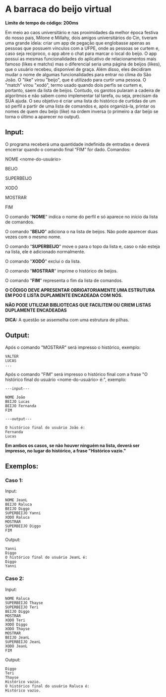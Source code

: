 # A barraca do beijo virtual

**Limite de tempo do código: 200ms**

Em meio ao caos universitário e nas proximidades da melhor época festiva do nosso país, Milone e Millahy, dois amigos universitários do Cin, tiveram uma grande ideia: criar um app de pegação que englobasse apenas as pessoas que possuem vínculos com a UFPE, onde as pessoas se curtem e, caso seja recíproco, o app abre o chat para marcar o local do beijo. O app possui as mesmas funcionalidades do aplicativo de relacionamentos mais famoso (likes e matchs) mas o diferencial seria uma página de beijos (likes), que o usuário recebeu, disponível de graça. Além disso, eles decidiram mudar o nome de algumas funcionalidades para entrar no clima do São João. O "like" virou "beijo", que é utilizado para curtir uma pessoa. O "match" virou "xodó", termo usado quando dois perfis se curtem e, portanto, saem da lista de beijos. Contudo, os garotos pularam a cadeira de algoritmos e não sabem como implementar tal tarefa, ou seja, precisam da SUA ajuda. O seu objetivo é criar uma lista do histórico de curtidas de um só perfil a partir de uma lista de comandos e, após organizá-la, printar os nomes de quem deu beijo (like) na ordem inversa (o primeiro a dar beijo se torna o último a aparecer no output).

## Input:

O programa receberá uma quantidade indefinida de entradas e deverá encerrar quando o comando final “FIM” for dado. Comandos:

NOME <nome-do-usuário>

BEIJO <nome-de-quem-deu-a-curtida>

SUPERBEIJO <nome-de-quem-deu-o-superlike>

XODÓ <nome-de-quem-deu-o-match>

MOSTRAR

FIM

O comando "**NOME**" indica o nome do perfil e só aparece no início da lista de comandos.

O comando "**BEIJO**" adiciona o <nome> na lista de beijos. Não pode aparecer duas vezes com o mesmo nome.

O comando "**SUPERBEIJO**" move o <nome> para o topo da lista e, caso o <nome> não esteja na lista, ele é adicionado normalmente.

O comando "**XODÓ**" exclui o <nome> da lista.

O comando "**MOSTRAR**" imprime o histórico de beijos.

O comando "**FIM**" representa o fim da lista de comandos.

**O CÓDIGO DEVE APRESENTAR OBRIGATORIAMENTE UMA ESTRUTURA EM POO E LISTA DUPLAMENTE ENCADEADA COM NÓS.**

**NÃO PODE UTILIZAR BIBLIOTECAS QUE FACILITEM OU CRIEM LISTAS DUPLAMENTE ENCADEADAS**

**DICA:** A questão se assemelha com uma estrutura de pilhas.

## Output:

Após o comando "MOSTRAR" será impresso o histórico, exemplo:

```
VALTER
LUCAS
...
```

Após o comando "FIM" será impresso o histórico final com a frase "O histórico final do usuário <nome-do-usuário> é:", exemplo:

```
---input---

NOME João
BEIJO Lucas
BEIJO Fernanda
FIM

---output---

O histórico final do usuário João é:
Fernanda
Lucas
```

**Em ambos os casos, se não houver ninguém na lista, deverá ser impresso, no lugar do histórico, a frase "Histórico vazio."**

## Exemplos:

### Caso 1:

Input:
```
NOME JeanL
BEIJO Raluca
BEIJO Diggo
SUPERBEIJO Yanni
XODÓ Raluca
MOSTRAR
SUPERBEIJO Diggo
FIM
```

Output:
```
Yanni
Diggo
O histórico final do usuário JeanL é:
Diggo
Yanni
```

### Caso 2:

Input:
```
NOME Raluca
SUPERBEIJO Thayse
SUPERBEIJO Teri
BEIJO Diggo
MOSTRAR
XODÓ Teri
XODÓ Diggo
XODÓ Thayse
MOSTRAR
BEIJO JeanL
SUPERBEIJO JeanL
XODÓ JeanL
FIM
```

Output:
```
Diggo
Teri
Thayse
Histórico vazio.
O histórico final do usuário Raluca é:
Histórico vazio.
```
